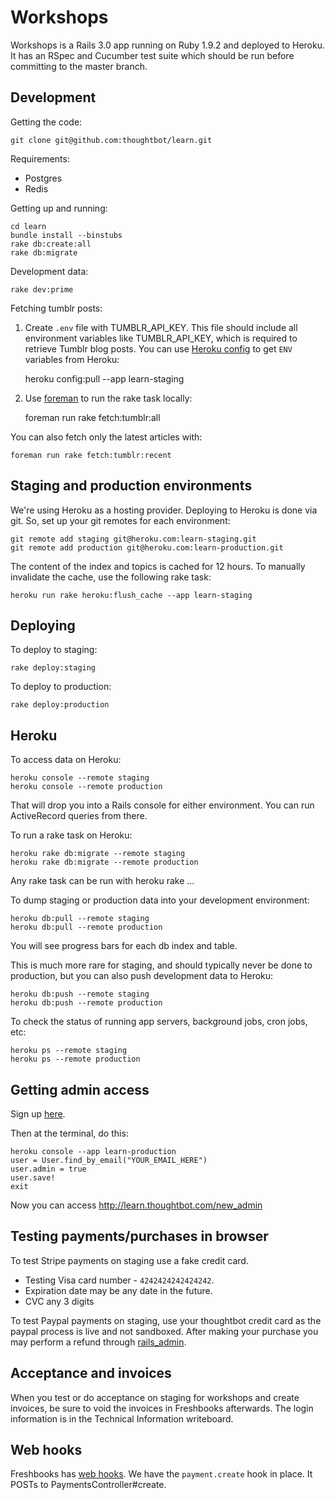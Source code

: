 Workshops
========

Workshops is a Rails 3.0 app running on Ruby 1.9.2 and deployed to Heroku. It
has an RSpec and Cucumber test suite which should be run before committing to
the master branch.

Development
-----------

Getting the code:

    git clone git@github.com:thoughtbot/learn.git

Requirements:

* Postgres
* Redis

Getting up and running:

    cd learn
    bundle install --binstubs
    rake db:create:all
    rake db:migrate

Development data:

    rake dev:prime

Fetching tumblr posts:

1. Create `.env` file with TUMBLR_API_KEY. 
   This file should include all environment variables like TUMBLR_API_KEY, which is required to retrieve Tumblr blog posts. You can use [Heroku config](https://github.com/ddollar/heroku-config) to get `ENV` variables from Heroku:

    heroku config:pull --app learn-staging

2. Use [foreman](http://ddollar.github.com/foreman/) to run the rake task locally:

    foreman run rake fetch:tumblr:all

You can also fetch only the latest articles with:

    foreman run rake fetch:tumblr:recent

Staging and production environments
-----------------------------------

We're using Heroku as a hosting provider. Deploying to Heroku is done via git. So, set up your git remotes for each environment:

    git remote add staging git@heroku.com:learn-staging.git
    git remote add production git@heroku.com:learn-production.git

The content of the index and topics is cached for 12 hours. To manually invalidate the cache, use the following rake task:

    heroku run rake heroku:flush_cache --app learn-staging

Deploying
---------

To deploy to staging:

    rake deploy:staging

To deploy to production:

    rake deploy:production

Heroku
------

To access data on Heroku:

    heroku console --remote staging
    heroku console --remote production

That will drop you into a Rails console for either environment. You can run ActiveRecord queries from there.

To run a rake task on Heroku:

    heroku rake db:migrate --remote staging
    heroku rake db:migrate --remote production

Any rake task can be run with heroku rake ...

To dump staging or production data into your development environment:

    heroku db:pull --remote staging
    heroku db:pull --remote production

You will see progress bars for each db index and table.

This is much more rare for staging, and should typically never be done to production, but you can also push development data to Heroku:

    heroku db:push --remote staging
    heroku db:push --remote production

To check the status of running app servers, background jobs, cron jobs, etc:

    heroku ps --remote staging
    heroku ps --remote production

Getting admin access
--------------------

Sign up [here](http://learn.thoughtbot.com/sign_up).

Then at the terminal, do this:

    heroku console --app learn-production
    user = User.find_by_email("YOUR_EMAIL_HERE")
    user.admin = true
    user.save!
    exit

Now you can access http://learn.thoughtbot.com/new_admin

Testing payments/purchases in browser
-------------------------------------

To test Stripe payments on staging use a fake credit card.

* Testing Visa card number - `4242424242424242`.
* Expiration date may be any date in the future.
* CVC any 3 digits

To test Paypal payments on staging, use your thoughtbot credit card as the paypal process is live and not sandboxed. After making your purchase you may perform a refund through [rails_admin](http://learn-staging.herokuapp.com/new_admin/purchase).

Acceptance and invoices
-----------------------

When you test or do acceptance on staging for workshops and create invoices, be 
sure to void the invoices in Freshbooks afterwards.  The login information is 
in the Technical Information writeboard.

Web hooks
---------

Freshbooks has [web hooks](http://developers.freshbooks.com/webhooks/). We have
the `payment.create` hook in place. It POSTs to PaymentsController#create.

